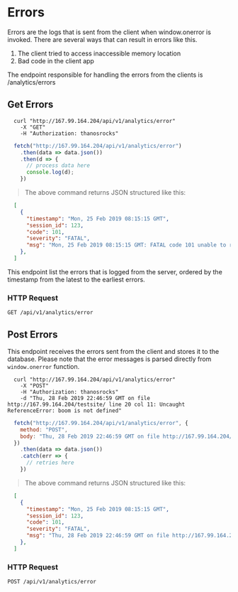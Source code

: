 # Errors

Errors are the logs that is sent from the client when window.onerror is invoked.
There are several ways that can result in errors like this.

1. The client tried to access inaccessible memory location
2. Bad code in the client app

The endpoint responsible for handling the errors from the clients is /analytics/errors

## Get Errors

```shell
  curl "http://167.99.164.204/api/v1/analytics/error"
    -X "GET"
    -H "Authorization: thanosrocks"
```

```javascript
  fetch("http://167.99.164.204/api/v1/analytics/error")
    .then(data => data.json())
    .then(d => {
      // process data here
      console.log(d);
    })
```

> The above command returns JSON structured like this:

```json
  [
    {
      "timestamp": "Mon, 25 Feb 2019 08:15:15 GMT",
      "session_id": 123,
      "code": 101,
      "severity": "FATAL",
      "msg": "Mon, 25 Feb 2019 08:15:15 GMT: FATAL code 101 unable to render proper information"
    },
  ]
```

This endpoint list the errors that is logged from the server, ordered by the timestamp from the latest to the earliest errors.

### HTTP Request

`GET /api/v1/analytics/error`

## Post Errors

This endpoint receives the errors sent from the client and stores it to the database.
Please note that the error messages is parsed directly from `window.onerror` function.

```shell
  curl "http://167.99.164.204/api/v1/analytics/error"
    -X "POST"
    -H "Authorization: thanosrocks"
    -d "Thu, 28 Feb 2019 22:46:59 GMT on file http://167.99.164.204/testsite/ line 20 col 11: Uncaught ReferenceError: boom is not defined"
```

```javascript
  fetch("http://167.99.164.204/api/v1/analytics/error", {
    method: "POST",
    body: "Thu, 28 Feb 2019 22:46:59 GMT on file http://167.99.164.204/testsite/ line 20 col 11: Uncaught ReferenceError: boom is not defined",
  })
    .then(data => data.json())
    .catch(err => {
      // retries here
    })
```

> The above command returns JSON structured like this:

```json
  [
    {
      "timestamp": "Mon, 25 Feb 2019 08:15:15 GMT",
      "session_id": 123,
      "code": 101,
      "severity": "FATAL",
      "msg": "Thu, 28 Feb 2019 22:46:59 GMT on file http://167.99.164.204/testsite/ line 20 col 11: Uncaught ReferenceError: boom is not defined"
    },
  ]
```

### HTTP Request

`POST /api/v1/analytics/error`

